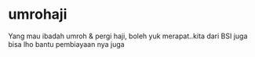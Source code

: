 # umrohaji
Yang mau ibadah umroh &amp; pergi haji, boleh yuk merapat..kita dari BSI juga bisa lho bantu pembiayaan nya juga
